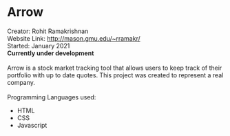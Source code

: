 # Arrow
Creator: Rohit Ramakrishnan <br />
Website Link: http://mason.gmu.edu/~rramakr/ <br />
Started: January 2021 <br />
**Currently under development** <br /><br />
Arrow is a stock market tracking tool that allows users to keep track of their portfolio with up to date quotes. This project was created to represent a real company. <br /><br />
Programming Languages used:
* HTML 
* CSS 
* Javascript
